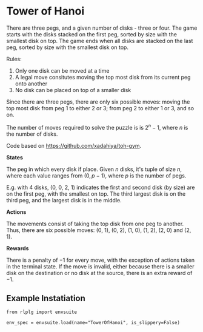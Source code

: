 # Tower of Hanoi

There are three pegs, and a given number of disks - three or four.
The game starts with the disks stacked on the first peg, sorted by size with the smallest disk on top.
The game ends when all disks are stacked on the last peg, sorted by size with the smallest disk on top.

Rules:
1. Only one disk can be moved at a time
2. A legal move consitutes moving the top most disk
from its current peg onto another
3. No disk can be placed on top of a smaller disk

Since there are three pegs, there are only six possible
moves: moving the top most disk from peg 1 to either
2 or 3; from peg 2 to either 1 or 3, and so on.

The number of moves required to solve the puzzle is
is $2^{n} - 1$, where $n$ is the number of disks.

Code based on https://github.com/xadahiya/toh-gym.

**States**

The peg in which every disk if place.
Given $n$ disks, it's tuple of size $n$, where each value ranges from $(0, p-1)$, where $p$ is the number of pegs.

E.g. with 4 disks, (0, 0, 2, 1) indicates the first and second disk (by size) are on the first peg, with the smallest on top.
The third largest disk is on the third peg, and the largest disk is in the middle.

**Actions**

The movements consist of taking the top disk from one peg to another.
Thus, there are six possible moves: (0, 1), (0, 2), (1, 0), (1, 2), (2, 0) and (2, 1).

**Rewards**

There is a penalty of $-1$ for every move, with the exception of actions taken in the terminal state.
If the move is invalid, either because there is a smaller disk on the destination or no disk at the source,
there is an extra reward of $-1$.

## Example Instatiation

```
from rlplg import envsuite

env_spec = envsuite.load(name="TowerOfHanoi", is_slippery=False)
```
